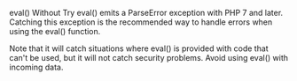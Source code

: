 eval() Without Try
eval() emits a ParseError exception with PHP 7 and later. Catching this exception is the recommended way to handle errors when using the eval() function.

<?php

$code = 'This is no PHP code.';

//PHP 5 style
eval($code);
// Ends up with a Fatal error, at execution time

//PHP 7 style
try {
    eval($code);
} catch (ParseError $e) {
    cleanUpAfterEval();
}

?>

Note that it will catch situations where eval() is provided with code that can't be used, but it will not catch security problems. Avoid using eval() with incoming data.
